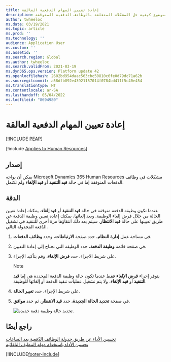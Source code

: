 ```yaml
---
title: إعادة تعيين المهام الدفعية العالقة
description: يشرح هذا الموضوع كيفية حل المشكلات المتعلقة بالوظائف الدفعية المتوقفة.
author: twheeloc
ms.date: 03/19/2021
ms.topic: article
ms.prod: ''
ms.technology: ''
audience: Application User
ms.custom: ''
ms.assetid: ''
ms.search.region: Global
ms.author: twheeloc
ms.search.validFrom: 2021-03-19
ms.dyn365.ops.version: Platform update 42
ms.openlocfilehash: 2602bd954daac563cbc50810c6fe0d79dc71a62b
ms.sourcegitcommit: a58dfb892e43921157014f0784bd411f5c40e454
ms.translationtype: HT
ms.contentlocale: ar-SA
ms.lasthandoff: 05/04/2022
ms.locfileid: "8694980"
---
```

# <a name="reset-stuck-batch-jobs"></a>إعادة تعيين المهام الدفعية العالقة


[!INCLUDE [PEAP](../includes/peap-2.md)]

[!include [Applies to Human Resources](../includes/applies-to-hr.md)]

## <a name="issue"></a>إصدار

يمكن أن يواجه Microsoft Dynamics 365 Human Resources مشكلات في وظائف الدفعات المتوقفة إما في حالة **قيد التنفيذ** أو **قيد الإلغاء** ولم تكتمل.

## <a name="resolution"></a>الدقة

عندما تكون وظيفة الدفعة متوقفة في حالة **قيد التنفيذ** أو **قيد إلغاء**، يمكنك إعادة تعيين الحالة من خلال فرض إلغاء الوظيفة. وبعد إلغائها، يمكنك إعادة تعيين وظيفة الدفعة عن طريق تعيينها على حالة **قيد الانتظار**. سيتم بعد ذلك انتقاؤها مرة أخرى للتنفيذ في تشغيل الدُفعة المجدولة التالي.

1. في مساحة عمل **إدارة النظام**، حدد صفحة **الارتباطات**، وحدد **وظائف الدفعات**.

2. في صفحة قائمة **وظيفة الدفعة**، حدد الوظيفة التي تحتاج إلى إعادة التعيين.

3. على شريط الاجراء، حدد **فرض الإلغاء**، وقم بتأكيد الإجراء.

   > [!NOTE]
   > يتوفر إجراء **فرض الإلغاء** فقط عندما تكون حالة وظيفة الدفعة المحددة هي إما **قيد التنفيذ** أو **قيد الإلغاء**، ولا يتم تشغيل عمليات تنفيذ الدفعة أو إلغائها للوظيفة.

4. على شريط الإجراء، حدد **تغيير الحالة**.

5. في صفحة **تحديد الحالة الجديدة**، حدد **قيد الانتظار**، ثم حدد **موافق**.

   ![تحديد حالة وظيفة دفعة جديدة.](./media/hr-admin-reset-batch-job-status.png)

## <a name="see-also"></a>راجع أيضًا

[تحسين الأداء عن طريق جدولة الوظائف الدُفعية بعد الساعات](hr-admin-troubleshooting-batch-jobs.md)<br>
[تحسين الأداء باستخدام مهام التنظيف التلقائية](hr-admin-troubleshooting-batch-history.md)


[!INCLUDE[footer-include](../includes/footer-banner.md)]
